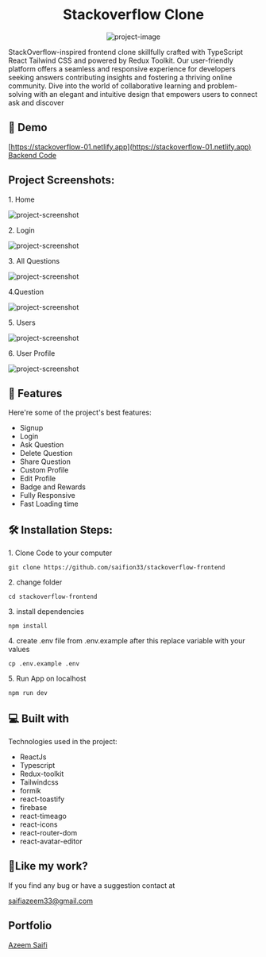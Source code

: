 <h1 align="center" id="title">Stackoverflow Clone</h1>

<p align="center"><img src="https://socialify.git.ci/saifion33/stackoverflow-frontend/image?language=1&amp;name=1&amp;owner=1&amp;pattern=Solid&amp;stargazers=1&amp;theme=Light" alt="project-image"></p>

<p id="description">StackOverflow-inspired frontend clone skillfully crafted with TypeScript React Tailwind CSS and powered by Redux Toolkit. Our user-friendly platform offers a seamless and responsive experience for developers seeking answers contributing insights and fostering a thriving online community. Dive into the world of collaborative learning and problem-solving with an elegant and intuitive design that empowers users to connect ask and discover</p>

<h2>🚀 Demo</h2>

[https://stackoverflow-01.netlify.app](https://stackoverflow-01.netlify.app)
[Backend Code](https://github.com/saifion33/stackoverflow-clone-server)

<h2>Project Screenshots:</h2>

<p>1. Home</p>
<img src="https://res.cloudinary.com/dwhwlxysm/image/upload/f_webp/q_auto:good/Stackoverflow-home_opgkf0.png" alt="project-screenshot" width="full" height="">

<p>2. Login</p>
<img src="https://res.cloudinary.com/dwhwlxysm/image/upload/f_webp/q_auto:good/Stackoverflow-login_nss2ea.png" alt="project-screenshot" width="full" height="auto/">

<p>3. All Questions</p>
<img src="https://res.cloudinary.com/dwhwlxysm/image/upload/f_webp/q_auto:good/Stackoverflow-questions_jqhzde.png" alt="project-screenshot" width="full" height="">

<p>4.Question</p>
<img src="https://res.cloudinary.com/dwhwlxysm/image/upload/f_webp/q_auto:good/Stackoverflow-question_csxulg.png" alt="project-screenshot" width="full" height="auto/">

<p>5. Users</p>
<img src="https://res.cloudinary.com/dwhwlxysm/image/upload/f_webp/q_auto:good/Stackoverflow-users_ixjdrw.png" alt="project-screenshot" width="full" height="auto/">

<p>6. User Profile</p>
<img src="https://res.cloudinary.com/dwhwlxysm/image/upload/f_webp/q_auto:good/Stackoverflow-userprofile_pujogl.png" alt="project-screenshot" width="full" height="auto/">





  
  
<h2>🧐 Features</h2>

Here're some of the project's best features:

*   Signup
*   Login
*   Ask Question
*   Delete Question
*   Share Question
*   Custom Profile
*   Edit Profile
*   Badge and Rewards
*   Fully Responsive
*   Fast Loading time

<h2>🛠️ Installation Steps:</h2>

<p>1. Clone Code to your computer</p>

```
git clone https://github.com/saifion33/stackoverflow-frontend
```

<p>2. change folder</p>

```
cd stackoverflow-frontend
```

<p>3. install dependencies</p>

```
npm install
```

<p>4. create .env file from .env.example after this replace variable with your values</p>

```
cp .env.example .env
```

<p>5. Run App on localhost</p>

```
npm run dev
```

  
  
<h2>💻 Built with</h2>

Technologies used in the project:

*   ReactJs
*   Typescript
*   Redux-toolkit
*   Tailwindcss
*   formik
*   react-toastify
*   firebase
*   react-timeago
*   react-icons
*   react-router-dom
*   react-avatar-editor

<h2>💖Like my work?</h2>

If you find any bug or have a suggestion contact at<p>saifiazeem33@gmail.com</p>

<h2>Portfolio</h2>
<a href="https://azeem-saifi.netlify.app" target="_blank" >Azeem Saifi</a>
